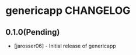 genericapp CHANGELOG
====================

0.1.0(Pending)
-----
- [jarosser06] - Initial release of genericapp
